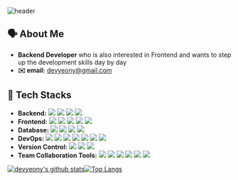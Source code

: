 ![header](https://capsule-render.vercel.app/api?type=waving&color=0:00C9FF,100:92FE9D&height=300&section=header&text=Yeonhee%20Hayden%20Kim&desc=Love%20the%20life%20you%20live,%20live%20the%20life%20you%20love&fontColor=F1F7F0&fontSize=50&descSize=17&descAlign=75)

## 🗣️ About Me
- <b>Backend Developer</b> who is also interested in Frontend and wants to step up the development skills day by day
- <b>✉️ email:</b> devyeony@gmail.com

## 🔧 Tech Stacks
-	<b>Backend:</b> <img src="https://img.shields.io/badge/Java-007396?style=flat-square&logo=Java&logoColor=white"/> <img src="https://img.shields.io/badge/Spring-6DB33F?style=flat-square&logo=Spring&logoColor=white"/> <img src="https://img.shields.io/badge/SpringBoot-6DB33F?style=flat-square&logo=SpringBoot&logoColor=white"/> <img src="https://img.shields.io/badge/Python-3776AB?style=flat-square&logo=python&logoColor=white"/>
-	<b>Frontend:</b> <img src="https://img.shields.io/badge/JavaScript-dbab09?style=flat-square&logo=javascript&logoColor=white"/> <img src="https://img.shields.io/badge/React-61dafb?style=flat-square&logo=react&logoColor=white"/> <img src="https://img.shields.io/badge/Vue.js-4FC08D?style=flat-square&logo=Vue.js&logoColor=white"/> <img src="https://img.shields.io/badge/HTML-e34f26?style=flat-square&logo=html5&logoColor=white"/> <img src="https://img.shields.io/badge/CSS-1572b6?style=flat-square&logo=css3&logoColor=white"/>
-	<b>Database:</b> <img src="https://img.shields.io/badge/MySQL-4479A1?style=flat-square&logo=mysql&logoColor=white"/> <img src="https://img.shields.io/badge/PostgreSQL-336791?style=flat-square&logo=postgresql&logoColor=white"/> <img src="https://img.shields.io/badge/MongoDB-47A248?style=flat-square&logo=mongodb&logoColor=white"/> <img src="https://img.shields.io/badge/Redis-DC382D?style=flat-square&logo=redis&logoColor=white"/>
-	<b>DevOps:</b> <img src="https://img.shields.io/badge/AWS-232F3E?style=flat-square&logo=amazon-aws&logoColor=white"/> <img src="https://img.shields.io/badge/Heroku-430098?style=flat-square&logo=heroku&logoColor=white"/> <img src="https://img.shields.io/badge/Netlify-00c7b7?style=flat-square&logo=netlify&logoColor=white"/> <img src="https://img.shields.io/badge/Jenkins-D24939?style=flat-square&logo=jenkins&logoColor=white"/> <img src="https://img.shields.io/badge/Travis CI-3EAAAF?style=flat-square&logo=travis-ci&logoColor=white"/> <img src="https://img.shields.io/badge/SonarQube-4E9BCD?style=flat-square&logo=sonarqube&logoColor=white"/> <img src="https://img.shields.io/badge/Linux-CC624?style=flat-square&logo=linux&logoColor=white"/>
- <b>Version Control:</b> <img src="https://img.shields.io/badge/Git-f05032?style=flat-square&logo=git&logoColor=white"/> <img src="https://img.shields.io/badge/GitHub-181717?style=flat-square&logo=github&logoColor=white"/> <img src="https://img.shields.io/badge/Bitbucket-0052cc?style=flat-square&logo=bitbucket&logoColor=white"/>
-	<b>Team Collaboration Tools:</b> <img src="https://img.shields.io/badge/Jira-0052cc?style=flat-square&logo=jira&logoColor=white"/> <img src="https://img.shields.io/badge/Trello-0052CC?style=flat-square&logo=trello&logoColor=white"/> <img src="https://img.shields.io/badge/Confluence-0052cc?style=flat-square&logo=confluence&logoColor=white"/> <img src="https://img.shields.io/badge/Notion-000000?style=flat-square&logo=notion&logoColor=white"/> <img src="https://img.shields.io/badge/Slack-4A154B?style=flat-square&logo=slack&logoColor=white"/> <img src="https://img.shields.io/badge/Figma-f24e1e?style=flat-square&logo=figma&logoColor=white"/>

[![devyeony's github stats](https://github-readme-stats.vercel.app/api?username=devyeony&show_icons=true&theme=onedark)](https://github.com/devyeony)[![Top Langs](https://github-readme-stats.vercel.app/api/top-langs/?username=devyeony&layout=compact&theme=onedark)](https://github.com/devyeony)
